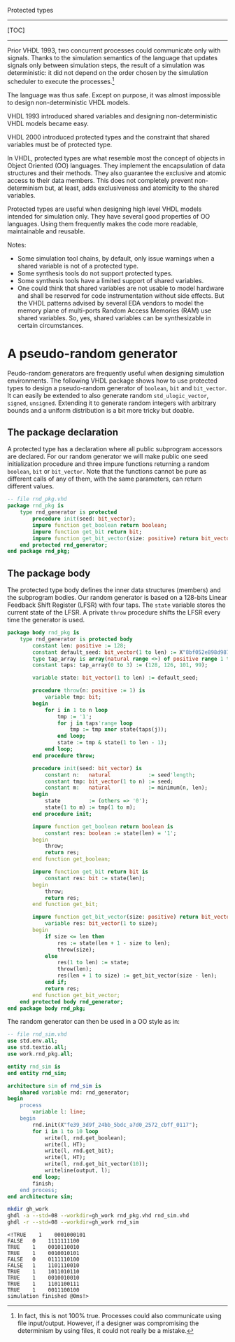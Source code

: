 <!--
Copyright © Telecom Paris
Copyright © Renaud Pacalet (renaud.pacalet@telecom-paris.fr)

This file must be used under the terms of the CeCILL. This source
file is licensed as described in the file COPYING, which you should
have received as part of this distribution. The terms are also
available at:
https://cecill.info/licences/Licence_CeCILL_V2.1-en.html
-->

Protected types

---

[TOC]

---

Prior VHDL 1993, two concurrent processes could communicate only with signals.
Thanks to the simulation semantics of the language that updates signals only between simulation steps, the result of a simulation was deterministic: it did not depend on the order chosen by the simulation scheduler to execute the processes.[^1]

The language was thus safe.
Except on purpose, it was almost impossible to design non-deterministic VHDL models.

VHDL 1993 introduced shared variables and designing non-deterministic VHDL models became easy.

VHDL 2000 introduced protected types and the constraint that shared variables must be of protected type.

In VHDL, protected types are what resemble most the concept of objects in Object Oriented (OO) languages.
They implement the encapsulation of data structures and their methods.
They also guarantee the exclusive and atomic access to their data members.
This does not completely prevent non-determinism but, at least, adds exclusiveness and atomicity to the shared variables.

Protected types are useful when designing high level VHDL models intended for simulation only.
They have several good properties of OO languages.
Using them frequently makes the code more readable, maintainable and reusable.

Notes:
- Some simulation tool chains, by default, only issue warnings when a shared variable is not of a protected type.
- Some synthesis tools do not support protected types.
- Some synthesis tools have a limited support of shared variables.
- One could think that shared variables are not usable to model hardware and shall be reserved for code instrumentation without side effects.
But the VHDL patterns advised by several EDA vendors to model the memory plane of multi-ports Random Access Memories (RAM) use shared variables.
So, yes, shared variables can be synthesizable in certain circumstances.

# A pseudo-random generator

Peudo-random generators are frequently useful when designing simulation environments.
The following VHDL package shows how to use protected types to design a pseudo-random generator of `boolean`, `bit` and `bit_vector`.
It can easily be extended to also generate random `std_ulogic_vector`, `signed`, `unsigned`.
Extending it to generate random integers with arbitrary bounds and a uniform distribution is a bit more tricky but doable.

## The package declaration

A protected type has a declaration where all public subprogram accessors are declared.
For our random generator we will make public one seed initialization procedure and three impure functions returning a random `boolean`, `bit` or `bit_vector`.
Note that the functions cannot be pure as different calls of any of them, with the same parameters, can return different values.

```vhdl
-- file rnd_pkg.vhd
package rnd_pkg is
    type rnd_generator is protected
        procedure init(seed: bit_vector);
        impure function get_boolean return boolean;
        impure function get_bit return bit;
        impure function get_bit_vector(size: positive) return bit_vector;
    end protected rnd_generator;
end package rnd_pkg;
```

## The package body

The protected type body defines the inner data structures (members) and the subprogram bodies.
Our random generator is based on a 128-bits Linear Feedback Shift Register (LFSR) with four taps.
The `state` variable stores the current state of the LFSR.
A private `throw` procedure shifts the LFSR every time the generator is used.

```vhdl
package body rnd_pkg is
    type rnd_generator is protected body
        constant len: positive := 128;
        constant default_seed: bit_vector(1 to len) := X"8bf052e898d987c7c31fc71c1fc063bc";
        type tap_array is array(natural range <>) of positive range 1 to len;
        constant taps: tap_array(0 to 3) := (128, 126, 101, 99);

        variable state: bit_vector(1 to len) := default_seed;

        procedure throw(n: positive := 1) is
            variable tmp: bit;
        begin
            for i in 1 to n loop
                tmp := '1';
                for j in taps'range loop
                    tmp := tmp xnor state(taps(j));
                end loop;
                state := tmp & state(1 to len - 1);
            end loop;
        end procedure throw;

        procedure init(seed: bit_vector) is
            constant n:   natural            := seed'length;
            constant tmp: bit_vector(1 to n) := seed;
            constant m:   natural            := minimum(n, len);
        begin
            state         := (others => '0');
            state(1 to m) := tmp(1 to m);
        end procedure init;

        impure function get_boolean return boolean is
            constant res: boolean := state(len) = '1';
        begin
            throw;
            return res;
        end function get_boolean;

        impure function get_bit return bit is
            constant res: bit := state(len);
        begin
            throw;
            return res;
        end function get_bit;

        impure function get_bit_vector(size: positive) return bit_vector is
            variable res: bit_vector(1 to size);
        begin
            if size <= len then
                res := state(len + 1 - size to len);
                throw(size);
            else
                res(1 to len) := state;
                throw(len);
                res(len + 1 to size) := get_bit_vector(size - len);
            end if;
            return res;
        end function get_bit_vector;
    end protected body rnd_generator;
end package body rnd_pkg;
```

The random generator can then be used in a OO style as in:

```vhdl
-- file rnd_sim.vhd
use std.env.all;
use std.textio.all;
use work.rnd_pkg.all;

entity rnd_sim is
end entity rnd_sim;

architecture sim of rnd_sim is
    shared variable rnd: rnd_generator;
begin
    process
        variable l: line;
    begin
        rnd.init(X"fe39_3d9f_24bb_5bdc_a7d0_2572_cbff_0117");
        for i in 1 to 10 loop
            write(l, rnd.get_boolean);
            write(l, HT);
            write(l, rnd.get_bit);
            write(l, HT);
            write(l, rnd.get_bit_vector(10));
            writeline(output, l);
        end loop;
        finish;
    end process;
end architecture sim;
```

<!-- -->

```bash
mkdir gh_work
ghdl -a --std=08 --workdir=gh_work rnd_pkg.vhd rnd_sim.vhd
ghdl -r --std=08 --workdir=gh_work rnd_sim
```

```escape
<!TRUE    1    0001000101
FALSE   0    1111111100
TRUE    1    0010110010
TRUE    1    0010010101
FALSE   0    0111110100
FALSE   1    1101110010
TRUE    1    1011010110
TRUE    1    0010010010
TRUE    1    1101100111
TRUE    1    0011100100
simulation finished @0ms!>
```

[^1]: In fact, this is not 100% true.
      Processes could also communicate using file input/output.
      However, if a designer was compromising the determinism by using files, it could not really be a mistake.

<!-- vim: set tabstop=4 softtabstop=4 shiftwidth=4 expandtab textwidth=0: -->
